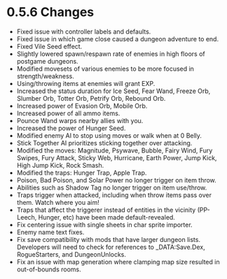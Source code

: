 # 0.5.6 Changes #

* Fixed issue with controller labels and defaults.
* Fixed issue in which game close caused a dungeon adventure to end.
* Fixed Vile Seed effect.
* Slightly lowered spawn/respawn rate of enemies in high floors of postgame dungeons.
* Modified movesets of various enemies to be more focused in strength/weakness.
* Using/throwing items at enemies will grant EXP.
* Increased the status duration for Ice Seed, Fear Wand, Freeze Orb, Slumber Orb, Totter Orb, Petrify Orb, Rebound Orb.
* Increased power of Evasion Orb, Mobile Orb.
* Increased power of all ammo items.
* Pounce Wand warps nearby allies with you.
* Increased the power of Hunger Seed.
* Modified enemy AI to stop using moves or walk when at 0 Belly.
* Stick Together AI prioritizes sticking together over attacking.
* Modified the moves: Magnitude, Psywave, Bubble, Fairy Wind, Fury Swipes, Fury Attack, Sticky Web, Hurricane, Earth Power, Jump Kick, High Jump Kick, Rock Smash.
* Modified the traps: Hunger Trap, Apple Trap.
* Poison, Bad Poison, and Solar Power no longer trigger on item throw.
* Abilities such as Shadow Tag no longer trigger on item use/throw.
* Traps trigger when attacked, including when throw items pass over them. Watch where you aim!
* Traps that affect the triggerer instead of entities in the vicinity (PP-Leech, Hunger, etc) have been made default-revealed.
* Fix centering issue with single sheets in char sprite importer.
* Enemy name text fixes.
* Fix save compatibility with mods that have larger dungeon lists. Developers will need to check for references to _DATA:Save.Dex, RogueStarters, and DungeonUnlocks.
* Fix an issue with map generation where clamping map size resulted in out-of-bounds rooms.